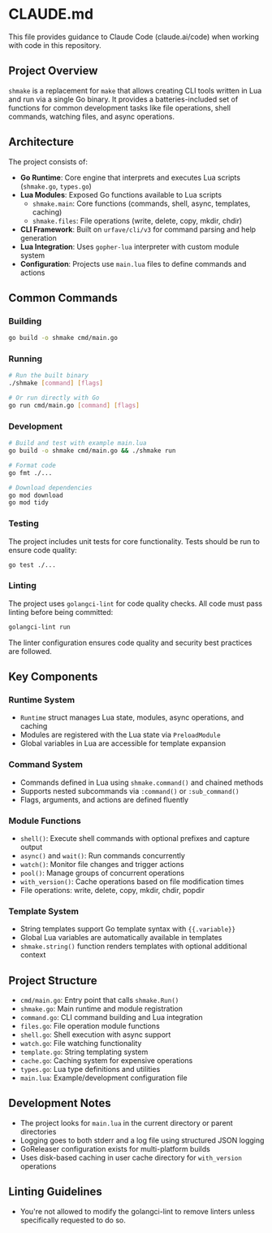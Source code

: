 # CLAUDE.md

This file provides guidance to Claude Code (claude.ai/code) when working with code in this repository.

## Project Overview

`shmake` is a replacement for `make` that allows creating CLI tools written in Lua and run via a single Go binary. It
provides a batteries-included set of functions for common development tasks like file operations, shell commands,
watching files, and async operations.

## Architecture

The project consists of:

- **Go Runtime**: Core engine that interprets and executes Lua scripts (`shmake.go`, `types.go`)
- **Lua Modules**: Exposed Go functions available to Lua scripts
    - `shmake.main`: Core functions (commands, shell, async, templates, caching)
    - `shmake.files`: File operations (write, delete, copy, mkdir, chdir)
- **CLI Framework**: Built on `urfave/cli/v3` for command parsing and help generation
- **Lua Integration**: Uses `gopher-lua` interpreter with custom module system
- **Configuration**: Projects use `main.lua` files to define commands and actions

## Common Commands

### Building

```bash
go build -o shmake cmd/main.go
```

### Running

```bash
# Run the built binary
./shmake [command] [flags]

# Or run directly with Go
go run cmd/main.go [command] [flags]
```

### Development

```bash
# Build and test with example main.lua
go build -o shmake cmd/main.go && ./shmake run

# Format code
go fmt ./...

# Download dependencies
go mod download
go mod tidy
```

### Testing

The project includes unit tests for core functionality. Tests should be run to ensure code quality:

```bash
go test ./...
```

### Linting

The project uses `golangci-lint` for code quality checks. All code must pass linting before being committed:

```bash
golangci-lint run
```

The linter configuration ensures code quality and security best practices are followed.

## Key Components

### Runtime System

- `Runtime` struct manages Lua state, modules, async operations, and caching
- Modules are registered with the Lua state via `PreloadModule`
- Global variables in Lua are accessible for template expansion

### Command System

- Commands defined in Lua using `shmake.command()` and chained methods
- Supports nested subcommands via `:command()` or `:sub_command()`
- Flags, arguments, and actions are defined fluently

### Module Functions

- `shell()`: Execute shell commands with optional prefixes and capture output
- `async()` and `wait()`: Run commands concurrently
- `watch()`: Monitor file changes and trigger actions
- `pool()`: Manage groups of concurrent operations
- `with_version()`: Cache operations based on file modification times
- File operations: write, delete, copy, mkdir, chdir, popdir

### Template System

- String templates support Go template syntax with `{{.variable}}`
- Global Lua variables are automatically available in templates
- `shmake.string()` function renders templates with optional additional context

## Project Structure

- `cmd/main.go`: Entry point that calls `shmake.Run()`
- `shmake.go`: Main runtime and module registration
- `command.go`: CLI command building and Lua integration
- `files.go`: File operation module functions
- `shell.go`: Shell execution with async support
- `watch.go`: File watching functionality
- `template.go`: String templating system
- `cache.go`: Caching system for expensive operations
- `types.go`: Lua type definitions and utilities
- `main.lua`: Example/development configuration file

## Development Notes

- The project looks for `main.lua` in the current directory or parent directories
- Logging goes to both stderr and a log file using structured JSON logging
- GoReleaser configuration exists for multi-platform builds
- Uses disk-based caching in user cache directory for `with_version` operations

## Linting Guidelines

- You're not allowed to modify the golangci-lint to remove linters unless specifically requested to do so.